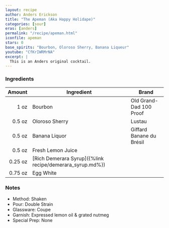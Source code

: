```yaml
---
layout: recipe
author: Anders Erickson
title: "The Apeman (Aka Happy Holidape)"
categories: [sour]
eras: [anders]
permalink: "/recipe/apeman.html"
iconfile: apeman
stars: 0
base_spirits: "Bourbon, Oloroso Sherry, Banana Liqueur"
youtube: "CfKrIWRMrNA"
excerpt: |
  This is an Anders original cocktail.
---
```


### Ingredients

|  Amount | Ingredient                                               | Brand                    |
| ------: | -------------------------------------------------------- | ------------------------ |
|    1 oz | Bourbon                                                  | Old Grand-Dad 100 Proof  |
|  0.5 oz | Oloroso Sherry                                           | Lustau                   |
|  0.5 oz | Banana Liquor                                            | Giffard Banane du Brésil |
|  0.5 oz | Fresh Lemon Juice                                        |
| 0.25 oz | [Rich Demerara Syrup]({%link recipe/demerara_syrup.md%}) |
| 0.75 oz | Egg White                                                |

### Notes

- Method: Shaken
- Pour: Double Strain
- Glassware: Coupe
- Garnish: Expressed lemon oil & grated nutmeg
- Special Prep: None

